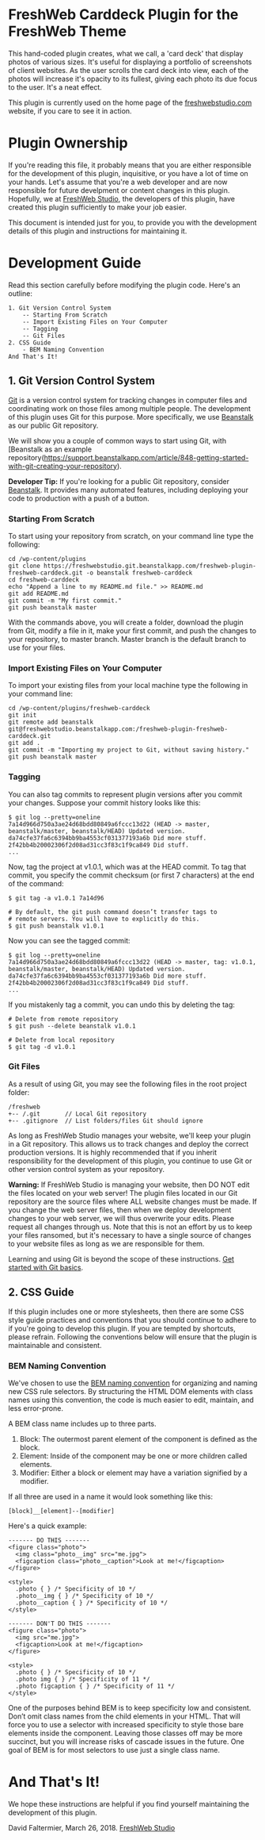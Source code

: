# FreshWeb Carddeck Plugin for the FreshWeb Theme

This hand-coded plugin creates, what we call, a 'card deck' that display photos of various sizes. It's useful for displaying a portfolio of screenshots of client websites. As the user scrolls the card deck into view, each of the photos will increase it's opacity to its fullest, giving each photo its due focus to the user. It's a neat effect.

This plugin is currently used on the home page of the [freshwebstudio.com](https://freshwebstudio.com) website, if you care to see it in action.

# Plugin Ownership

If you're reading this file, it probably means that you are either responsible for the development of this plugin, inquisitive, or you have a lot of time on your hands. Let's assume that you're a web developer and are now responsible for future develpment or content changes in this plugin. Hopefully, we at [FreshWeb Studio](https://freshwebstudio.com), the developers of this plugin, have created this plugin sufficiently to make your job easier.

This document is intended just for you, to provide you with the development details of this plugin and instructions for maintaining it.

# Development Guide

Read this section carefully before modifying the plugin code. Here's an outline:

    1. Git Version Control System
        -- Starting From Scratch
        -- Import Existing Files on Your Computer
        -- Tagging
        -- Git Files
    2. CSS Guide
        - BEM Naming Convention
    And That's It!

## 1. Git Version Control System

[Git](https://git-scm.com/book/en/v2/Getting-Started-Git-Basics) is a version control system for tracking changes in computer files and coordinating work on those files among multiple people. The development of this plugin uses Git for this purpose. More specifically, we use [Beanstalk](https://beanstalkapp.com) as our public Git repository.

We will show you a couple of common ways to start using Git, with [Beanstalk as an example repository(https://support.beanstalkapp.com/article/848-getting-started-with-git-creating-your-repository).

**Developer Tip:** If you're looking for a public Git repository, consider [Beanstalk](https://beanstalkapp.com/). It provides many automated features, including deploying your code to production with a push of a button.

### Starting From Scratch

To start using your repository from scratch, on your command line type the following:

```
cd /wp-content/plugins
git clone https://freshwebstudio.git.beanstalkapp.com/freshweb-plugin-freshweb-carddeck.git -o beanstalk freshweb-carddeck
cd freshweb-carddeck
echo "Append a line to my README.md file." >> README.md
git add README.md
git commit -m "My first commit."
git push beanstalk master
```

With the commands above, you will create a folder, download the plugin from Git, modify a file in it, make your first commit, and push the changes to your repository, to master branch. Master branch is the default branch to use for your files.

### Import Existing Files on Your Computer

To import your existing files from your local machine type the following in your command line:

```
cd /wp-content/plugins/freshweb-carddeck
git init
git remote add beanstalk git@freshwebstudio.beanstalkapp.com:/freshweb-plugin-freshweb-carddeck.git
git add .
git commit -m "Importing my project to Git, without saving history."
git push beanstalk master
```

### Tagging

You can also tag commits to represent plugin versions after you commit your changes. Suppose your commit history looks like this:

```
$ git log --pretty=oneline
7a14d966d750a3ae24d68bdd80849a6fccc13d22 (HEAD -> master, beanstalk/master, beanstalk/HEAD) Updated version.
da74cfe37fa6c6394bb9ba4553cf031377193a6b Did more stuff.
2f42bb4b20002306f2d08ad31cc3f83c1f9ca849 Did stuff.
...
```

Now, tag the project at v1.0.1, which was at the HEAD commit. To tag that commit, you specify the commit checksum (or first 7 characters) at the end of the command:

```
$ git tag -a v1.0.1 7a14d96

# By default, the git push command doesn’t transfer tags to 
# remote servers. You will have to explicitly do this.
$ git push beanstalk v1.0.1
```

Now you can see the tagged commit:

```
$ git log --pretty=oneline
7a14d966d750a3ae24d68bdd80849a6fccc13d22 (HEAD -> master, tag: v1.0.1, beanstalk/master, beanstalk/HEAD) Updated version.
da74cfe37fa6c6394bb9ba4553cf031377193a6b Did more stuff.
2f42bb4b20002306f2d08ad31cc3f83c1f9ca849 Did stuff.
...
```

If you mistakenly tag a commit, you can undo this by deleting the tag:

```
# Delete from remote repository
$ git push --delete beanstalk v1.0.1

# Delete from local repository
$ git tag -d v1.0.1

```

### Git Files

As a result of using Git, you may see the following files in the root project folder:

```
/freshweb
+-- /.git       // Local Git repository
+-- .gitignore  // List folders/files Git should ignore

```

As long as FreshWeb Studio manages your website, we'll keep your plugin in a Git repository. This allows us to track changes and deploy the correct production versions. It is highly recommended that if you inherit responsibility for the development of this plugin, you continue to use Git or other version control system as your repository.

**Warning:** If FreshWeb Studio is managing your website, then DO NOT edit the files located on your web server! The plugin files located in our Git repository are the source files where ALL website changes must be made. If you change the web server files, then when we deploy development changes to your web server, we will thus overwrite your edits. Please request all changes through us. Note that this is not an effort by us to keep your files ransomed, but it's necessary to have a single source of changes to your website files as long as we are responsible for them.

Learning and using Git is beyond the scope of these instructions. [Get started with Git basics](https://git-scm.com/book/en/v2/Getting-Started-Git-Basics).

## 2. CSS Guide

If this plugin includes one or more stylesheets, then there are some CSS style guide practices and conventions that you should continue to adhere to if you're going to develop this plugin. If you are tempted by shortcuts, please refrain. Following the conventions below will ensure that the plugin is maintainable and consistent.

### BEM Naming Convention

We've chosen to use the [BEM naming convention](http://getbem.com/naming/) for organizing and naming new CSS rule selectors. By structuring the HTML DOM elements with class names using this convention, the code is much easier to edit, maintain, and less error-prone.

A BEM class name includes up to three parts.

1. Block: The outermost parent element of the component is defined as the block.
2. Element: Inside of the component may be one or more children called elements.
3. Modifier: Either a block or element may have a variation signified by a modifier.

If all three are used in a name it would look something like this:

```
[block]__[element]--[modifier]
```

Here's a quick example:

```
------- DO THIS -------
<figure class="photo">
  <img class="photo__img" src="me.jpg">
  <figcaption class="photo__caption">Look at me!</figcaption>
</figure>

<style>
  .photo { } /* Specificity of 10 */
  .photo__img { } /* Specificity of 10 */
  .photo__caption { } /* Specificity of 10 */
</style>

------- DON'T DO THIS -------
<figure class="photo">
  <img src="me.jpg">
  <figcaption>Look at me!</figcaption>
</figure>

<style>
  .photo { } /* Specificity of 10 */
  .photo img { } /* Specificity of 11 */
  .photo figcaption { } /* Specificity of 11 */
</style>
```

One of the purposes behind BEM is to keep specificity low and consistent. Don’t omit class names from the child elements in your HTML. That will force you to use a selector with increased specificity to style those bare elements inside the component. Leaving those classes off may be more succinct, but you will increase risks of cascade issues in the future. One goal of BEM is for most selectors to use just a single class name.

# And That's It!

We hope these instructions are helpful if you find yourself maintaining the development of this plugin. 

David Faltermier, March 26, 2018. [FreshWeb Studio](https://freshwebstudio.com)

